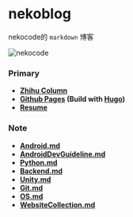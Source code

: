 # nekoblog
nekocode的 `markdown` 博客

![nekocode](art/avatar.png "nekocode")

### Primary
- **[Zhihu Column](http://zhuanlan.zhihu.com/kotandroid)**
- **[Github Pages](http://nekocode.github.io/) (Build with [Hugo](hugo_blog))**
- **[Resume](http://nekocode.github.io/resume.pdf)**

### Note
- **[Android.md](Android.md)**
- **[AndroidDevGuideline.md](AndroidDevGuideline.md)**
- **[Python.md](Python.md)**
- **[Backend.md](Backend.md)**
- **[Unity.md](Unity.md)**
- **[Git.md](Git.md)**
- **[OS.md](OS.md)**
- **[WebsiteCollection.md](WebsiteCollection.md)**

